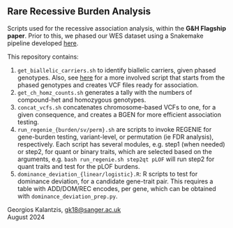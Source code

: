 ## Rare Recessive Burden Analysis
Scripts used for the recessive association analysis, within the **G&amp;H Flagship paper**.  Prior to this, we phased our WES dataset using a Snakemake pipeline developed [here](https://github.com/BRaVa-genetics/snakemake_pipeline_for_phasing).

This repository contains:
1. `get_biallelic_carriers.sh` to identify biallelic carriers, given phased genotypes. Also, see [here](https://github.com/giorkala/GNH_BRaVa_dev_misc/blob/main/recessive_encoding/run_call_chets.sh) for a more involved script that starts from the phased genotypes and creates VCF files ready for association.
2. `get_ch_homz_counts.sh` generates a tally with the numbers of compound-het and homozygous genotypes.
3. `concat_vcfs.sh` concatenates chromosome-based VCFs to one, for a given consequence, and creates a BGEN for more efficient association testing.
4. `run_regenie_{burden/sv/perm}.sh` are scripts to invoke REGENIE for gene-burden testing, variant-level, or permutation (ie FDR analysis), respectively. Each script has several modules, e.g. step1 (when needed) or step2, for quant or binary traits, which are selected based on the arguments, e.g. `bash run_regenie.sh step2qt pLOF` will run step2 for quant traits and test for the pLOF burdens.
5. `dominance_deviation_{linear/logistic}.R`: R scripts to test for dominance deviation, for a candidate gene-trait pair. This requires a table with ADD/DOM/REC encodes, per gene, which can be obtained with `dominance_deviation_prep.py`.

Georgios Kalantzis, gk18@sanger.ac.uk  
August 2024
